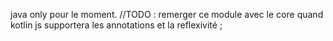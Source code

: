 
java only pour le moment.
//TODO :  remerger ce module avec le core quand kotlin js supportera les annotations et la reflexivité
;

